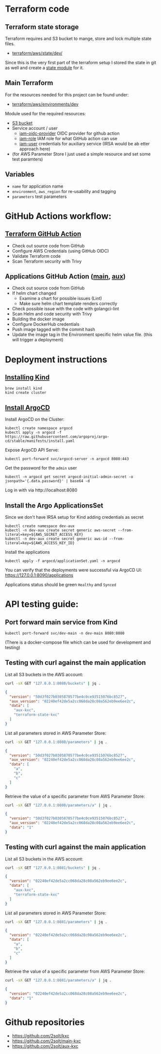 # Terraform code

## Terraform state storage 
Terraform requires and S3 bucket to mange, store and lock multiple state files.
- [terraform/aws/state/dev/](terraform/aws/state/dev/)

Since this is the very first part of the terraform setup I stored the state in git as well and create a [state module](terraform/modules/state) for it.

## Main Terraform
For the resources needed for this project can be found under:
- [terraform/aws/environments/dev](terraform/aws/environments/dev)

Module used for the required resources:
- [S3 bucket](https://github.com/terraform-aws-modules/terraform-aws-s3-bucket)
- Service account / user
  - [iam-oidc-provider](https://github.com/terraform-aws-modules/terraform-aws-iam/tree/master/modules/iam-oidc-provider) OIDC provider for github action 
  - [iam-role](https://github.com/terraform-aws-modules/terraform-aws-iam/tree/master/modules/iam-role) IAM role for what GitHub action can use
  - [iam-user](https://github.com/terraform-aws-modules/terraform-aws-iam/tree/master/modules/iam-user) credentials for auxiliary service (IRSA would be ab etter approach here)
- (for AWS Parameter Store I just used a simple resource and set some test paramters)

## Variables
- `name` for application name
- `environment`, `aws_region` for re-usability and tagging
- `parameters` test parameters

# GitHub Actions workflow:

## [Terraform GitHub Action](.github/workflows/main.yaml)
- Check out source code from GitHub
- Configure AWS Credentials (using GitHub OIDC)
- Validate Terraform code
- Scan Terraform security with Trivy

## Applications GitHub Action ([main](https://github.com/2solt/main-kxc/blob/main/.github/workflows/main.yaml), [aux](https://github.com/2solt/aux-kxc/blob/main/.github/workflows/main.yaml))
- Check out source code from GitHub
- If helm chart changed
  - Examine a chart for possible issues (Lint)
  - Make sure helm chart template renders correctly
- Check possible issue with the code with golangci-lint
- Scan Helm and code security with Trivy
- Building the docker image
- Configure DockerHub credentials
- Push image tagged with the commit hash
- Update the image tag in the Environment specific helm value file. (this will trigger a deployment)

# Deployment instructions

## [Installing Kind](https://kind.sigs.k8s.io/docs/user/quick-start/#installation)
```
brew install kind
kind create cluster
```

## [Install ArgoCD](https://argo-cd.readthedocs.io/en/stable/try_argo_cd_locally/#try-argo-cd-locally)
Install ArgoCD on the Cluster:
```
kubectl create namespace argocd
kubectl apply -n argocd -f https://raw.githubusercontent.com/argoproj/argo-cd/stable/manifests/install.yaml
```
Expose ArgoCD API Serve:
```
kubectl port-forward svc/argocd-server -n argocd 8080:443
```
Get the password for the `admin` user
```
kubectl -n argocd get secret argocd-initial-admin-secret -o jsonpath='{.data.password}' | base64 -d
```
Log in with via http://localhost:8080

## Install the Argo ApplicationsSet

Since we don't have IRSA setup for Kind adding credentials as secret
```
kubectl create namespace dev-aux
kubectl -n dev-aux create secret generic aws-secret --from-literal=key=${AWS_SECRET_ACCESS_KEY}
kubectl -n dev-aux create secret generic aws-id --from-literal=key=${AWS_ACCESS_KEY_ID}
```

Install the applications
```
kubectl apply -f argocd/applicationSet.yaml -n argocd
```

You can verify that the deployments were successful via ArgoCD UI: https://127.0.0.1:8090/applications

Applications status should be green `Healthy` and `Synced`

# API testing guide:

## Port forward main service from Kind

```
kubectl port-forward svc/dev-main -n dev-main 8080:8080
```
(There is a docker-compose file which can be used for development and testing)

## Testing with curl against the main application

List all S3 buckets in the AWS account:
```sh
curl -sX GET "127.0.0.1:8080/buckets" | jq .
```
```json
{
  "version": "50d3f027b0305870577be4c0ce93515076bc8527",
  "aux_version": "02240ef42de5a2cc068da28c08a562eb9ee6ee2c",
  "data": [
    "aux-kxc",
    "terraform-state-kxc"
  ]
}
```

List all parameters stored in AWS Parameter Store:
```sh
curl -sX GET "127.0.0.1:8080/parameters" | jq .
```
```json
{
  "version": "50d3f027b0305870577be4c0ce93515076bc8527",
  "aux_version": "02240ef42de5a2cc068da28c08a562eb9ee6ee2c",
  "data": [
    "a",
    "b",
    "c"
  ]
}
```

Retrieve the value of a specific parameter from AWS Parameter Store:
```sh
curl -sX GET "127.0.0.1:8080/parameters/a" | jq .
```
```json
{
  "version": "50d3f027b0305870577be4c0ce93515076bc8527",
  "aux_version": "02240ef42de5a2cc068da28c08a562eb9ee6ee2c",
  "data": "1"
}
```

## Testing with curl against the main application

List all S3 buckets in the AWS account:
```sh
curl -sX GET "127.0.0.1:8081/buckets" | jq .
```
```json
{
  "version": "02240ef42de5a2cc068da28c08a562eb9ee6ee2c",
  "data": [
    "aux-kxc",
    "terraform-state-kxc"
  ]
}
```

List all parameters stored in AWS Parameter Store:
```sh
curl -sX GET "127.0.0.1:8081/parameters" | jq .
```
```json
{
  "version": "02240ef42de5a2cc068da28c08a562eb9ee6ee2c",
  "data": [
    "a",
    "b",
    "c"
  ]
}
```

Retrieve the value of a specific parameter from AWS Parameter Store:
```sh
curl -sX GET "127.0.0.1:8081/parameters/a" | jq .
```
```json
{
  "version": "02240ef42de5a2cc068da28c08a562eb9ee6ee2c",
  "data": "1"
}
```

# Github repositories
  - https://github.com/2solt/kxc
  - https://github.com/2solt/main-kxc
  - https://github.com/2solt/aux-kxc
